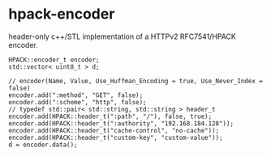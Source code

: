 # hpack-encoder
header-only c++/STL implementation of a HTTPv2 RFC7541/HPACK encoder. 

```
HPACK::encoder_t encoder;
std::vector< uint8_t > d;

// encoder(Name, Value, Use_Huffman_Encoding = true, Use_Never_Index = false)
encoder.add(":method", "GET", false);
encoder.add(":scheme", "http", false);
// typedef std::pair< std::string, std::string > header_t
encoder.add(HPACK::header_t(":path", "/"), false, true);
encoder.add(HPACK::header_t(":authority", "192.168.184.128"));
encoder.add(HPACK::header_t("cache-control", "no-cache"));
encoder.add(HPACK::header_t("custom-key", "custom-value"));
d = encoder.data();
```
